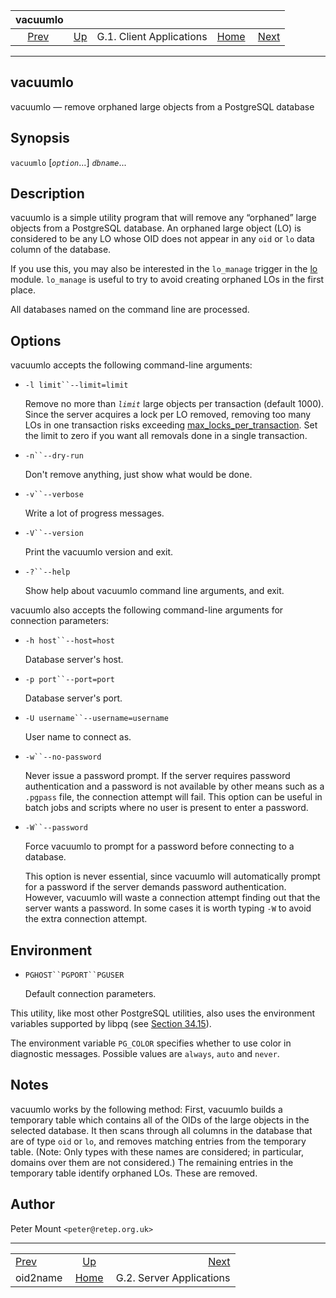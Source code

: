 <!--?xml version="1.0" encoding="UTF-8" standalone="no"?-->

|              vacuumlo             |                                                           |                          |                                                       |                                                              |
| :-------------------------------: | :-------------------------------------------------------- | :----------------------: | ----------------------------------------------------: | -----------------------------------------------------------: |
| [Prev](oid2name.html "oid2name")  | [Up](contrib-prog-client.html "G.1. Client Applications") | G.1. Client Applications | [Home](index.html "PostgreSQL 17devel Documentation") |  [Next](contrib-prog-server.html "G.2. Server Applications") |

***

## vacuumlo

vacuumlo — remove orphaned large objects from a PostgreSQL database

## Synopsis

`vacuumlo` \[*`option`*...] *`dbname`*...

## Description

vacuumlo is a simple utility program that will remove any “orphaned” large objects from a PostgreSQL database. An orphaned large object (LO) is considered to be any LO whose OID does not appear in any `oid` or `lo` data column of the database.

If you use this, you may also be interested in the `lo_manage` trigger in the [lo](lo.html "F.22. lo — manage large objects") module. `lo_manage` is useful to try to avoid creating orphaned LOs in the first place.

All databases named on the command line are processed.

## Options

vacuumlo accepts the following command-line arguments:

* `-l limit``--limit=limit`

    Remove no more than *`limit`* large objects per transaction (default 1000). Since the server acquires a lock per LO removed, removing too many LOs in one transaction risks exceeding [max\_locks\_per\_transaction](runtime-config-locks.html#GUC-MAX-LOCKS-PER-TRANSACTION). Set the limit to zero if you want all removals done in a single transaction.

* `-n``--dry-run`

    Don't remove anything, just show what would be done.

* `-v``--verbose`

    Write a lot of progress messages.

* `-V``--version`

    Print the vacuumlo version and exit.

* `-?``--help`

    Show help about vacuumlo command line arguments, and exit.

vacuumlo also accepts the following command-line arguments for connection parameters:

* `-h host``--host=host`

    Database server's host.

* `-p port``--port=port`

    Database server's port.

* `-U username``--username=username`

    User name to connect as.

* `-w``--no-password`

    Never issue a password prompt. If the server requires password authentication and a password is not available by other means such as a `.pgpass` file, the connection attempt will fail. This option can be useful in batch jobs and scripts where no user is present to enter a password.

* `-W``--password`

    Force vacuumlo to prompt for a password before connecting to a database.

    This option is never essential, since vacuumlo will automatically prompt for a password if the server demands password authentication. However, vacuumlo will waste a connection attempt finding out that the server wants a password. In some cases it is worth typing `-W` to avoid the extra connection attempt.

## Environment

* `PGHOST``PGPORT``PGUSER`

    Default connection parameters.

This utility, like most other PostgreSQL utilities, also uses the environment variables supported by libpq (see [Section 34.15](libpq-envars.html "34.15. Environment Variables")).

The environment variable `PG_COLOR` specifies whether to use color in diagnostic messages. Possible values are `always`, `auto` and `never`.

## Notes

vacuumlo works by the following method: First, vacuumlo builds a temporary table which contains all of the OIDs of the large objects in the selected database. It then scans through all columns in the database that are of type `oid` or `lo`, and removes matching entries from the temporary table. (Note: Only types with these names are considered; in particular, domains over them are not considered.) The remaining entries in the temporary table identify orphaned LOs. These are removed.

## Author

Peter Mount `<peter@retep.org.uk>`

***

|                                   |                                                           |                                                              |
| :-------------------------------- | :-------------------------------------------------------: | -----------------------------------------------------------: |
| [Prev](oid2name.html "oid2name")  | [Up](contrib-prog-client.html "G.1. Client Applications") |  [Next](contrib-prog-server.html "G.2. Server Applications") |
| oid2name                          |   [Home](index.html "PostgreSQL 17devel Documentation")   |                                     G.2. Server Applications |
